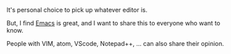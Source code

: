 It's personal choice to pick up whatever editor is.

But, I find [Emacs](https://emacs.org/) is great, and I want to share this to everyone who want to know.


People with VIM, atom, VScode, Notepad++, ... can also share their opinion.
